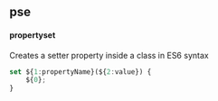 ## pse
#### propertyset
Creates a setter property inside a class in ES6 syntax
```js
set ${1:propertyName}(${2:value}) {
	${0};
}
```